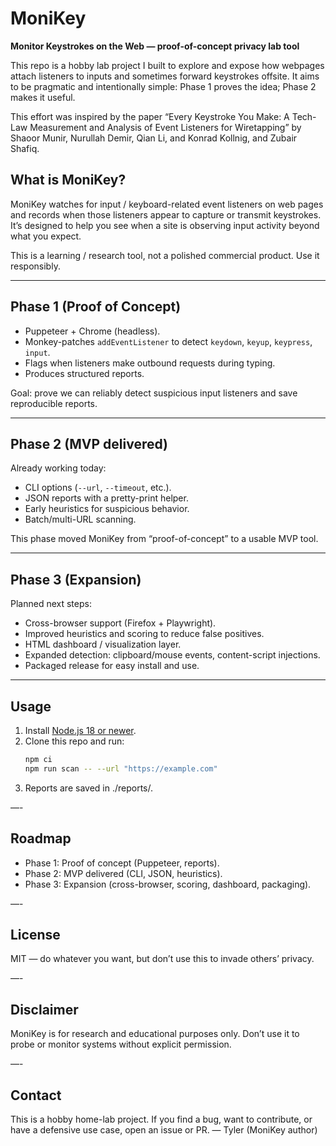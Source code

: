 # MoniKey

**Monitor Keystrokes on the Web — proof-of-concept privacy lab tool**

This repo is a hobby lab project I built to explore and expose how webpages attach listeners to inputs and sometimes forward keystrokes offsite. It aims to be pragmatic and intentionally simple: Phase 1 proves the idea; Phase 2 makes it useful.  

This effort was inspired by the paper “Every Keystroke You Make: A Tech-Law Measurement and Analysis of Event Listeners for Wiretapping” by Shaoor Munir, Nurullah Demir, Qian Li, and Konrad Kollnig, and Zubair Shafiq.

## What is MoniKey?
MoniKey watches for input / keyboard-related event listeners on web pages and records when those listeners appear to capture or transmit keystrokes. It’s designed to help you see when a site is observing input activity beyond what you expect.

This is a learning / research tool, not a polished commercial product. Use it responsibly.

---

## Phase 1 (Proof of Concept) 
- Puppeteer + Chrome (headless).  
- Monkey-patches `addEventListener` to detect `keydown`, `keyup`, `keypress`, `input`.  
- Flags when listeners make outbound requests during typing.  
- Produces structured reports.  

Goal: prove we can reliably detect suspicious input listeners and save reproducible reports.  

---

## Phase 2 (MVP delivered) 
Already working today:  
- CLI options (`--url`, `--timeout`, etc.).  
- JSON reports with a pretty-print helper.  
- Early heuristics for suspicious behavior.  
- Batch/multi-URL scanning.  

This phase moved MoniKey from “proof-of-concept” to a usable MVP tool.  

---

## Phase 3 (Expansion) 
Planned next steps:  
- Cross-browser support (Firefox + Playwright).  
- Improved heuristics and scoring to reduce false positives.  
- HTML dashboard / visualization layer.  
- Expanded detection: clipboard/mouse events, content-script injections.  
- Packaged release for easy install and use.  

---

## Usage
1. Install [Node.js 18 or newer](https://nodejs.org/).  
2. Clone this repo and run:  
   ```bash
   npm ci
   npm run scan -- --url "https://example.com"
3. Reports are saved in ./reports/.

—-

## Roadmap
* Phase 1: Proof of concept (Puppeteer, reports).
* Phase 2: MVP delivered (CLI, JSON, heuristics).
* Phase 3: Expansion (cross-browser, scoring, dashboard, packaging).

—-

## License
MIT — do whatever you want, but don’t use this to invade others’ privacy.

—-

## Disclaimer 
MoniKey is for research and educational purposes only. Don’t use it to probe or monitor systems without explicit permission.

—-

## Contact
This is a hobby home-lab project. If you find a bug, want to contribute, or have a defensive use case, open an issue or PR. — Tyler (MoniKey author)
